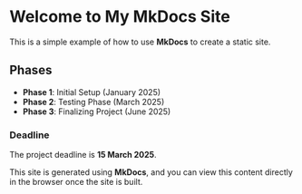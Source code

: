 # Welcome to My MkDocs Site

This is a simple example of how to use **MkDocs** to create a static site.

## Phases

- **Phase 1**: Initial Setup (January 2025)
- **Phase 2**: Testing Phase (March 2025)
- **Phase 3**: Finalizing Project (June 2025)

### Deadline

The project deadline is **15 March 2025**.

This site is generated using **MkDocs**, and you can view this content directly in the browser once the site is built.
